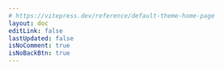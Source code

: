 ```yaml
---
# https://vitepress.dev/reference/default-theme-home-page
layout: doc
editLink: false
lastUpdated: false
isNoComment: true
isNoBackBtn: true
---
```


<!-- 之所以将代码写在 md 里面，而非单独封装为 Vue 组件，因为 aside 不会动态刷新，参考 https://github.com/vuejs/vitepress/issues/2686 -->
<template v-for="[year, postGroup] in postGroups" :key="year">
  <h2 :id="year" class="post-title">
    <a
      class="header-anchor"
      :href="`#${year}`"
      :aria-label="`Permalink to &quot;${year}&quot;`"
      >​</a
    >
    <div class="post-year hollow-text source-han-serif">{{ year }}</div>
  </h2>
  <div class="post-container" v-for="post in postGroup" :key="post.url">
    <a :href="post.url">{{ post.title }}</a>
    <span class="post-date">
      {{ post.date.monthDay }}
    </span>
  </div> 
</template>


<script lang="ts" setup>
import { ref, computed } from "vue";
// 非 Vue 组件需要手动引入
import {
	MessagePlugin,
	PaginationProps,
	Pagination as TPagination,
  Tag as TTag,
} from "tdesign-vue-next";
import { TimeIcon } from "tdesign-icons-vue-next";

import { data as posts } from "./.vitepress/theme/posts.data.mts";
import { isMobile } from "./.vitepress/theme/utils/mobile.ts";

const postGroups = computed(() => {
  const groups = new Map<string, typeof posts>();
  posts.forEach((post) => {
    const year = post.date.year;
    if (!groups.has(year)) {
      groups.set(year, []);
    }
    groups.get(year)?.push(post);
  });
  return groups;
});
</script>
<style lang="scss" scoped>

.mr-2 {
	margin-right: 2px;
}

.post-title {
	margin-bottom: 6px;
	border-top: 0px;
	position: relative;
	top: 0;
	left: 0;

	.post-year {
    font-family: 'Noto Sans';
		position: absolute;
		top: -6px;
		left: -10px;

		z-index: -1;
		opacity: .16;
		font-size: 76px;
		font-weight: 900;
	}
}

.post-container {
  display: flex;
  justify-content: space-between;
  margin: 12px 0;

    > a {
		font-weight: 400;
	}

  .post-date {
    opacity: .6;
  }
}

.hollow-text {
  
  /* 设置文本颜色为透明 */
  color: var(--vp-c-bg);
  
	-webkit-text-stroke: 1px var(--vp-c-text-1);
}
</style>